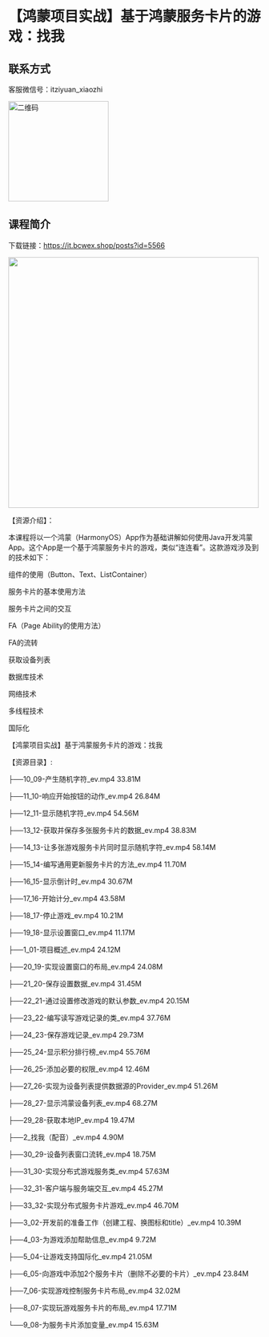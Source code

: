 # 【鸿蒙项目实战】基于鸿蒙服务卡片的游戏：找我

## 联系方式

客服微信号：itziyuan_xiaozhi

<img src="https://ziyuanyun.oss-cn-guangzhou.aliyuncs.com/common/20240614073449/666b82192834a.jpg" width="200" height="200" alt="二维码">

## 课程简介

下载链接：https://it.bcwex.shop/posts?id=5566

<img src="https://ziyuanyun.oss-cn-guangzhou.aliyuncs.com/yun/20241201163024/674c1ea0c4569.jpg" width="500" alt="">

  【资源介绍】：

 本课程将以一个鸿蒙（HarmonyOS）App作为基础讲解如何使用Java开发鸿蒙App。这个App是一个基于鸿蒙服务卡片的游戏，类似“连连看”。这款游戏涉及到的技术如下：

 组件的使用（Button、Text、ListContainer）

 服务卡片的基本使用方法

 服务卡片之间的交互

 FA（Page Ability的使用方法）

 FA的流转

 获取设备列表

 数据库技术

 网络技术

 多线程技术

 国际化

 【鸿蒙项目实战】基于鸿蒙服务卡片的游戏：找我



 【资源目录】:

 ├──10_09-产生随机字符_ev.mp4 33.81M

 ├──11_10-响应开始按钮的动作_ev.mp4 26.84M

 ├──12_11-显示随机字符_ev.mp4 54.56M

 ├──13_12-获取并保存多张服务卡片的数据_ev.mp4 38.83M

 ├──14_13-让多张游戏服务卡片同时显示随机字符_ev.mp4 58.14M

 ├──15_14-编写通用更新服务卡片的方法_ev.mp4 11.70M

 ├──16_15-显示倒计时_ev.mp4 30.67M

 ├──17_16-开始计分_ev.mp4 43.58M

 ├──18_17-停止游戏_ev.mp4 10.21M

 ├──19_18-显示设置窗口_ev.mp4 11.17M

 ├──1_01-项目概述_ev.mp4 24.12M

 ├──20_19-实现设置窗口的布局_ev.mp4 24.08M

 ├──21_20-保存设置数据_ev.mp4 31.45M

 ├──22_21-通过设置修改游戏的默认参数_ev.mp4 20.15M

 ├──23_22-编写读写游戏记录的类_ev.mp4 37.76M

 ├──24_23-保存游戏记录_ev.mp4 29.73M

 ├──25_24-显示积分排行榜_ev.mp4 55.76M

 ├──26_25-添加必要的权限_ev.mp4 12.46M

 ├──27_26-实现为设备列表提供数据源的Provider_ev.mp4 51.26M

 ├──28_27-显示鸿蒙设备列表_ev.mp4 68.27M

 ├──29_28-获取本地IP_ev.mp4 19.47M

 ├──2_找我（配音）_ev.mp4 4.90M

 ├──30_29-设备列表窗口流转_ev.mp4 18.75M

 ├──31_30-实现分布式游戏服务类_ev.mp4 57.63M

 ├──32_31-客户端与服务端交互_ev.mp4 45.27M

 ├──33_32-实现分布式服务卡片游戏_ev.mp4 46.70M

 ├──3_02-开发前的准备工作（创建工程、换图标和title）_ev.mp4 10.39M

 ├──4_03-为游戏添加帮助信息_ev.mp4 9.72M

 ├──5_04-让游戏支持国际化_ev.mp4 21.05M

 ├──6_05-向游戏中添加2个服务卡片（删除不必要的卡片）_ev.mp4 23.84M

 ├──7_06-实现游戏控制服务卡片布局_ev.mp4 32.02M

 ├──8_07-实现玩游戏服务卡片的布局_ev.mp4 17.71M

 └──9_08-为服务卡片添加变量_ev.mp4 15.63M

  